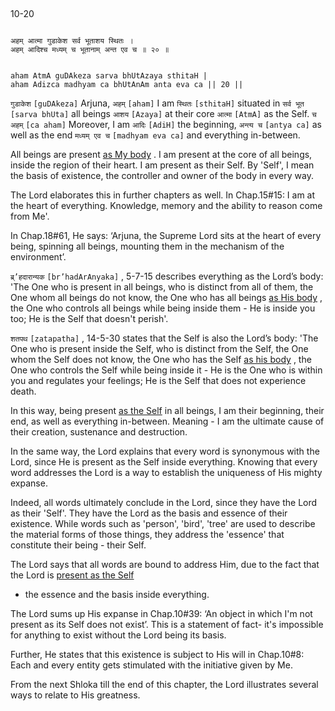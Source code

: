 ## <a name='_20'></a>
10-20


```shloka-sa

अहम् आत्मा गुडाकेश सर्व भूताशय स्थितः ।
अहम् आदिश्च मध्यम् च भूतानाम् अन्त एव च ॥ २० ॥

```
```shloka-sa-hk

aham AtmA guDAkeza sarva bhUtAzaya sthitaH |
aham Adizca madhyam ca bhUtAnAm anta eva ca || 20 ||

```
`गुडाकेश` `[guDAkeza]` Arjuna, `अहम्` `[aham]` I am `स्थितः` `[sthitaH]` situated in `सर्व भूत` `[sarva bhUta]` all beings `आशय` `[Azaya]` at their core `आत्मा` `[AtmA]` as the Self. `च अहम्` `[ca aham]` Moreover, I am `आदिः` `[AdiH]` the beginning, `अन्त्य च` `[antya ca]` as well as the end `मध्यम् एव च` `[madhyam eva ca]` and everything in-between.

All beings are present 
[as My body](universe_as_his_body)
. I am present at the core of all beings, inside the region of their heart. I am present as their Self. By 'Self', I mean the basis of existence, the controller and owner of the body in every way. 

The Lord elaborates this in further chapters as well. In Chap.15#15: I am at the heart of everything. Knowledge, memory and the ability to reason come from Me'. 

In Chap.18#61, He says: ‘Arjuna, the Supreme Lord sits at the heart of every being, spinning all beings, mounting them in the mechanism of the environment’.

`ब्र्’हदारान्यक` `[br’hadArAnyaka]` , 5-7-15 describes everything as the Lord’s body: 'The One who is present in all beings, who is distinct from all of them, the One whom all beings do not know, the One who has all beings
[as His body](universe_as_his_body)
, the One who controls all beings while being inside them - He is inside you too; He is the Self that doesn't perish'.

`शतपथ` `[zatapatha]` , 14-5-30
 states that the Self is also the Lord’s body: 'The One who is present inside the Self, who is distinct from the Self, the One whom the Self does not know, the One who has the Self 
[as his body](universe_as_his_body)
, the One who controls the Self while being inside it - He is the One who is within you and regulates your feelings; He is the Self that does not experience death.

In this way, being present 
[as the Self](universe_as_his_body)
 in all beings, I am their beginning, their end, as well as everything in-between. Meaning - I am the ultimate cause of their creation, sustenance and destruction.

In the same way, the Lord explains that every word is synonymous with the Lord, since He is present as the Self inside everything. Knowing that every word addresses the Lord is a way to establish the uniqueness of His mighty expanse. 

Indeed, all words ultimately conclude in the Lord, since they have the Lord as their 'Self'. They have the Lord as the basis and essence of their existence. While words such as 'person', 'bird', 'tree' are used to describe the material forms of those things, they address the 'essence' that constitute their being - their Self. 

The Lord says that all words are bound to address Him, due to the fact that the Lord is 
[present as the Self](universe_as_his_body)
- the essence and the basis inside everything. 

The Lord sums up His expanse in Chap.10#39: ‘An object in which I'm not present as its Self does not exist’. This is a statement of fact- it's impossible for anything to exist without the Lord being its basis.

Further, He states that this existence is subject to His will in Chap.10#8: Each and every entity gets stimulated with the initiative given by Me.

From the next Shloka till the end of this chapter, the Lord illustrates several ways to relate to His greatness.




